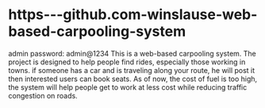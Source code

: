 # https---github.com-winslause-web-based-carpooling-system
admin 
password: admin@1234
This is a web-based carpooling system. The project is designed to help people find rides, especially those working in towns. if someone has a car and is traveling along your route, he will post it then interested users can book seats. 
As of now, the cost of fuel is too high, the system will help people get to work at less cost while reducing traffic congestion on roads.

